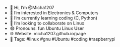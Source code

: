 - 👋 Hi, I’m @Micha1207
- 👀 I’m interested in Electronics & Computers
- 🌱 I’m currently learning coding (C, Python)
- 💞️ I’m looking to collaborate on Linux
- 😄 Pronouns: fun Ubuntu Linux User
- 🌐 Website: micha1207.github.io/page
- 💬 Tags: #linux #gnu #Ubuntu #coding #raspberrypi

<!---
Micha1207/Micha1207 is a ✨ special ✨ repository because its `README.md` (this file) appears on your GitHub profile.
You can click the Preview link to take a look at your changes.
--->
